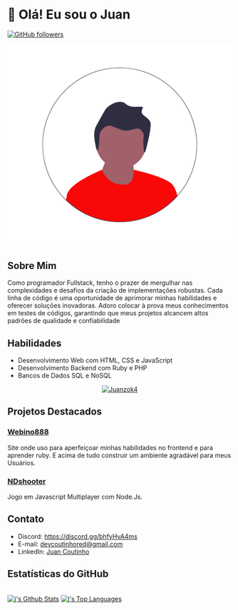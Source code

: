 # 👋 Olá! Eu sou o Juan


[![GitHub followers](https://img.shields.io/github/followers/DevJuanzok4?label=Follow&style=social)](https://github.com/DevJuanzok4)

<div style="text-align: center;">
  <img  src="picture.png" alt="Texto alternativo">
</div>



## Sobre Mim

Como programador Fullstack, tenho o prazer de mergulhar nas complexidades e desafios da criação de implementações robustas. Cada linha de código é uma oportunidade de aprimorar minhas habilidades e oferecer soluções inovadoras. Adoro colocar à prova meus conhecimentos em testes de códigos, garantindo que meus projetos alcancem altos padrões de qualidade e confiabilidade

## Habilidades

- Desenvolvimento Web com HTML, CSS e JavaScript
- Desenvolvimento Backend com Ruby e PHP
- Bancos de Dados SQL e NoSQL

  
<p align="center">
    <a href="https://github.com/DevJuanzok4/github-readme-streak-stats">
        <img title="🔥 Get streak stats for your profile at git.io/streak-stats" alt="Juanzok4" src="https://github-readme-streak-stats.herokuapp.com/?user=DevJuanzok4&theme=shadow_red"/>
    </a>
</p>

## Projetos Destacados

### [Webino888](https://github.com/DevJuanzok4/Site-Projeto-Webino888.Bet)

Site onde uso para aperfeiçoar minhas habilidades no frontend e para aprender ruby.
E acima de tudo construir um ambiente agradável para meus Usuários.

### [NDshooter](https://github.com/DevJuanzok4/NDshooter-Multiplayer-Game)

Jogo em Javascript Multiplayer com Node.Js.


## Contato

- Discord: https://discord.gg/bhfyHvA4ms
- E-mail: devcoutinhored@gmail.com
- LinkedIn: [Juan Coutinho](https://www.linkedin.com/in/juancoutinho/)


## Estatísticas do GitHub



  <br/>
    <a href="https://github.com/DevJuanzok4/github-readme-stats"><img alt="j's Github Stats" src="https://github-readme-stats.vercel.app/api?username=DevJuanzok4&show_icons=true&count_private=true&theme=shadow_red&hide_border=true&bg_color=0D1117" /></a>
  <a href="https://github.com/DevJuanzok4/github-readme-stats"><img alt="j's Top Languages" src="https://github-readme-stats.vercel.app/api/top-langs/?username=DevJuanzok4&langs_count=8&count_private=true&layout=compact&theme=shadow_red&hide_border=true&bg_color=0D1117" /></a>
  <br/>
 


<br/>
